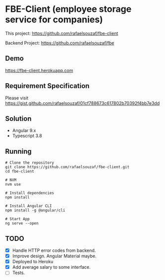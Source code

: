 # FBE-Client (employee storage service for companies)

This project:
https://github.com/rafaelsouzaf/fbe-client

Backend Project:
https://github.com/rafaelsouzaf/fbe

## Demo
https://fbe-client.herokuapp.com

## Requirement Specification
Please visit https://gist.github.com/rafaelsouzaf/01cf788673c617802b70392f4bb7e3dd

## Solution

- Angular 9.x
- Typescript 3.8

## Running

```
# Clone the repository
git clone https://github.com/rafaelsouzaf/fbe-client.git
cd fbe-client

# NVM
nvm use

# Install dependencies
npm install

# Install Angular CLI
npm install -g @angular/cli

# Start App
ng serve --open
```

## TODO

- [X] Handle HTTP error codes from backend.
- [X] Improve design. Angular Material maybe.
- [X] Deployed to Heroku
- [X] Add average salary to some interface.
- [ ] Tests.
